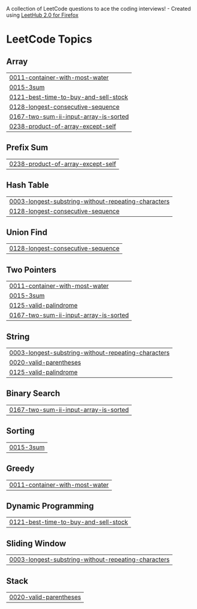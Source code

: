 A collection of LeetCode questions to ace the coding interviews! - Created using [LeetHub 2.0 for Firefox](https://github.com/maitreya2954/LeetHub-2.0-Firefox)
<!---LeetCode Topics Start-->
# LeetCode Topics
## Array
|  |
| ------- |
| [0011-container-with-most-water](https://github.com/Johann-George/LeetCode/tree/master/0011-container-with-most-water) |
| [0015-3sum](https://github.com/Johann-George/LeetCode/tree/master/0015-3sum) |
| [0121-best-time-to-buy-and-sell-stock](https://github.com/Johann-George/LeetCode/tree/master/0121-best-time-to-buy-and-sell-stock) |
| [0128-longest-consecutive-sequence](https://github.com/Johann-George/LeetCode/tree/master/0128-longest-consecutive-sequence) |
| [0167-two-sum-ii-input-array-is-sorted](https://github.com/Johann-George/LeetCode/tree/master/0167-two-sum-ii-input-array-is-sorted) |
| [0238-product-of-array-except-self](https://github.com/Johann-George/LeetCode/tree/master/0238-product-of-array-except-self) |
## Prefix Sum
|  |
| ------- |
| [0238-product-of-array-except-self](https://github.com/Johann-George/LeetCode/tree/master/0238-product-of-array-except-self) |
## Hash Table
|  |
| ------- |
| [0003-longest-substring-without-repeating-characters](https://github.com/Johann-George/LeetCode/tree/master/0003-longest-substring-without-repeating-characters) |
| [0128-longest-consecutive-sequence](https://github.com/Johann-George/LeetCode/tree/master/0128-longest-consecutive-sequence) |
## Union Find
|  |
| ------- |
| [0128-longest-consecutive-sequence](https://github.com/Johann-George/LeetCode/tree/master/0128-longest-consecutive-sequence) |
## Two Pointers
|  |
| ------- |
| [0011-container-with-most-water](https://github.com/Johann-George/LeetCode/tree/master/0011-container-with-most-water) |
| [0015-3sum](https://github.com/Johann-George/LeetCode/tree/master/0015-3sum) |
| [0125-valid-palindrome](https://github.com/Johann-George/LeetCode/tree/master/0125-valid-palindrome) |
| [0167-two-sum-ii-input-array-is-sorted](https://github.com/Johann-George/LeetCode/tree/master/0167-two-sum-ii-input-array-is-sorted) |
## String
|  |
| ------- |
| [0003-longest-substring-without-repeating-characters](https://github.com/Johann-George/LeetCode/tree/master/0003-longest-substring-without-repeating-characters) |
| [0020-valid-parentheses](https://github.com/Johann-George/LeetCode/tree/master/0020-valid-parentheses) |
| [0125-valid-palindrome](https://github.com/Johann-George/LeetCode/tree/master/0125-valid-palindrome) |
## Binary Search
|  |
| ------- |
| [0167-two-sum-ii-input-array-is-sorted](https://github.com/Johann-George/LeetCode/tree/master/0167-two-sum-ii-input-array-is-sorted) |
## Sorting
|  |
| ------- |
| [0015-3sum](https://github.com/Johann-George/LeetCode/tree/master/0015-3sum) |
## Greedy
|  |
| ------- |
| [0011-container-with-most-water](https://github.com/Johann-George/LeetCode/tree/master/0011-container-with-most-water) |
## Dynamic Programming
|  |
| ------- |
| [0121-best-time-to-buy-and-sell-stock](https://github.com/Johann-George/LeetCode/tree/master/0121-best-time-to-buy-and-sell-stock) |
## Sliding Window
|  |
| ------- |
| [0003-longest-substring-without-repeating-characters](https://github.com/Johann-George/LeetCode/tree/master/0003-longest-substring-without-repeating-characters) |
## Stack
|  |
| ------- |
| [0020-valid-parentheses](https://github.com/Johann-George/LeetCode/tree/master/0020-valid-parentheses) |
<!---LeetCode Topics End-->